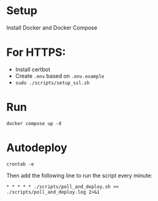 # Setup

Install Docker and Docker Compose

# For HTTPS:

- Install certbot
- Create `.env` based on `.env.example`
- `sudo ./scripts/setup_ssl.sh`

# Run

`docker compose up -d`

# Autodeploy

`crontab -e`

Then add the following line to run the script every minute:

`* * * * * ./scripts/poll_and_deploy.sh >> ./scripts/poll_and_deploy.log 2>&1`